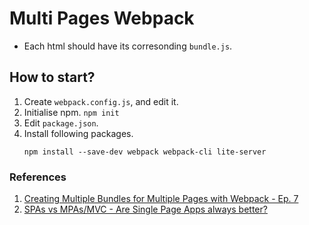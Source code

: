 # Multi Pages Webpack
- Each html should have its corresonding `bundle.js`. 

## How to start?
1. Create `webpack.config.js`, and edit it. 
2. Initialise npm. `npm init`
3. Edit `package.json`. 
4. Install following packages. 
    ```
    npm install --save-dev webpack webpack-cli lite-server
    ```

### References
1. [Creating Multiple Bundles for Multiple Pages with Webpack - Ep. 7](https://www.youtube.com/watch?v=PcPzKMZzyqc)
2. [SPAs vs MPAs/MVC - Are Single Page Apps always better?](https://www.youtube.com/watch?v=F_BYg2QGsC0)